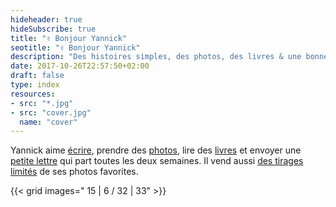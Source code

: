 ```yaml
---
hideheader: true
hideSubscribe: true
title: "✌️ Bonjour Yannick"
seotitle: "✌️ Bonjour Yannick"
description: "Des histoires simples, des photos, des livres & une bonne tasse de café."
date: 2017-10-26T22:57:50+02:00
draft: false
type: index
resources:
- src: "*.jpg"
- src: "cover.jpg"
  name: "cover"
---
```


Yannick aime [écrire](/posts), prendre des [photos](/photos), lire des [livres](/books) et envoyer une [petite lettre](/bonjour) qui part toutes les deux semaines. Il vend aussi [des tirages limités](/shop) de ses photos favorites.

{{< grid images=" 15 | 6 / 32 | 33" >}}

